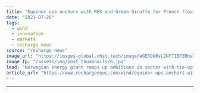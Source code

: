 ```yaml
---
title: "Equinor ups anchors with RES and Green Giraffe for French floating wind voyage"
date: "2021-07-20"
tags: 
  - wind
  - innovation
  - markets
  - recharge news
source: "recharge news"
image_url: "https://images-global.nhst.tech/image/eGE5QkRsL2NYT1BFZHhsTnJsQ1RKYzNiWnBaTlJXemZpSUVSUGtoSll1OD0=/nhst/binary/13ea307998bdf45b3d58272f2111eebe"
image_fp: "/assets/img/post_thumbnails/6.jpg"
lead: "Norwegian energy giant ramps up ambitions in sector with tie-up set to bid into upcoming tender as Paris eyes deepwater wind to bolster 6.8GW 2028 target"
article_url: "https://www.rechargenews.com/wind/equinor-ups-anchors-with-res-and-green-giraffe-for-french-floating-wind-voyage/2-1-1042553"
---
```


---
